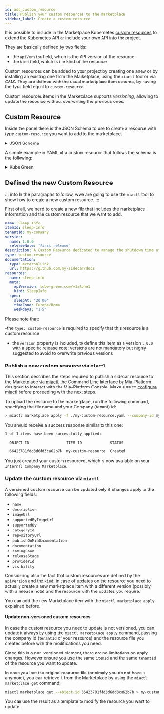 ```yaml
---
id: add_custom_resource
title: Publish your custom resources to the Marketplace
sidebar_label: Create a custom resource
---
```


It is possible to include in the Marketplace Kubernetes [custom resources](/console/design-your-projects/custom-resources.md) to extend the Kubernetes API or include your own API into the project.

They are basically defined by two fields:

- the `apiVersion` field, which is the API version of the resource
- the `kind` field, which is the kind of the resource

Custom resources can be added to your project by creating one anew or by installing an existing one from the Marketplace, using the `miactl` tool or via _CMS_. They are defined with the usual marketplace item schema, by having the _type_ field equal to `custom-resource`.

Custom resources items in the Marketplace supports _versioning_, allowing to update the resource without overwriting the previous ones.

## Custom Resource 

Inside the panel there is the JSON Schema to use to create a resource with _type_ `custom-resource` you want to add to the marketplace.

<details><summary>JSON Schema</summary>
<p>

```json
{
    "type": "object",
    "additionalProperties": false,
    "properties": {
    "name": {
        "type": "string"
    },
    "generator": {
        "type": "object",
        "properties": {
        "type": {
            "type": "string",
            "enum": ["template"]
        },
        "configurationBaseFolder": {
            "type": "string"
        },
        "templates": {
            "type": "array",
            "items": {
                "type": "object",
                "properties": {
                    "template": {
                        "type": "string"
                    },
                    "name": {
                        "type": "string"
                    },
                    "fileExtension": {
                        "type": "string",
                        "description": "The extension of the file to generate. If not set, default is .yml"
                    },
                    "folderName": {
                        "type": "string",
                        "description": "The name of the folder where the file will be created, below the configurationBaseFolder"
                    }
                },
                "required": [
                    "template",
                    "name"
                ]
            }
        }
        },
        "required": ["type", "templates"]
    },
    "meta": {
        "type": "object",
        "properties": {
            "kind": {
                "type": "string"
            },
            "apiVersion": {
                "type": "string"
            }
        }
    },
    "spec": {
        "type": "object"
    },
    "attributes": {
        "type": "object",
        "description": "Attributes to be used to generate the form to manage the custom resource",
        "additionalProperties": {
        "type": "object",
        "properties": {
            "type": {
                "type": "string",
                "enum": [
                    "input"
                ]
            }
        }
        }
    },
    "service": {
        "type": "object",
        "properties": {
        "archive": {
            "type": "string"
        }
        }
    },
    "labels": {
        "type": "array",
        "items": {
        "type": "object",
        "properties": {
            "name": {
                "type": "string"
            },
            "value": {
                "type": "string"
            }
        }
        }
    },
    "annotations": {
        "type": "array",
        "items": {
        "type": "object",
        "properties": {
            "name": {
                "type": "string"
            },
            "value": {
                "type": "string"
            }
        }
        }
    }
    }
}
```

</p>
</details>

A simple example in YAML of a custom resource that follows the schema is the following:

<details>
<summary>Kube Green</summary>
<p>

```yaml
name: sleepInfo
  meta:
    apiVersion: kube-green.com/v1alpha1
    kind: SleepInfo
  spec:
    sleepAt: "20:00"
    timeZone: Europe/Rome
    weekdays: "1-5"
```

</p>
</details>

## Defined the new Custom Resource

::: info
In the paragraphs to follow, wwe are going to use the `miactl` tool to show how to create a new custom resource.
:::

First of all, we need to create a new file that includes the marketplace information and the custom resource that we want to add.

```yaml
name: Sleep Info
itemId: sleep-info
tenantId: my-company
version:
  name: 1.0.0
  releaseNote: "First release"
description: A Custom Resource dedicated to manage the shutdown time of the application
type: custom-resource
documentation:
  type: externalLink
  url: https://github.com/my-sidecar/docs
resources:
  name: sleep-info
  meta:
    apiVersion: kube-green.com/v1alpha1
    kind: SleepInfo
  spec:
    sleepAt: "20:00"
    timeZone: Europe/Rome
    weekdays: "1-5"
```

Please note that:

 -the `type: custom-resource` is required to specify that this resource is a custom resource
- the `version` property is included, to define this item as a version `1.0.0` with a specific release note: versions are not mandatory but highly suggested to avoid to overwrite previous versions

### Publish a new custom resource via `miactl`

This section describes the steps required to publish a sidecar resource to the Marketplace via [miactl](/cli/miactl/10_overview.md), the Command Line Interface by Mia-Platform designed to interact with the Mia-Platform Console. Make sure to [configure miactl](/cli/miactl/20_setup.md) before proceeding with the next steps.

To upload the resource to the marketplace, run the following command, specifying the file name and your Company (tenant) id:

```bash
> miactl marketplace apply -f ./my-custom-resource.yaml --company-id my-company
```

You should receive a success response similar to this one:

```bash
1 of 1 items have been successfully applied:

  OBJECT ID                 ITEM ID             STATUS   

  66423781fdd3d6dd3ca62b7b  my-custom-resource  Created 
```

You just created your custom resourced, which is now available on your `Internal Company Marketplace`.

### Update the custom resource via `miactl`

A versioned custom resource can be updated only if changes apply to the following fields:

- `name`
- `description`
- `imageUrl`
- `supportedByImageUrl`
- `supportedBy`
- `categoryId`
- `repositoryUrl`
- `publishOnMiaDocumentation`
- `documentation`
- `comingSoon`
- `releaseStage`
- `providerId`
- `visibility`

Considering also the fact that custom resources are defined by the `apiVersion` and the `kind`: in case of updates on the resource you need to actually create a new marketplace item with a different version (possibly with a release note) and the resource with the updates you require.

You can add the new Marketplace item with the `miactl marketplace apply` explained before.

#### Update non-versioned custom resources

In case the custom resource you need to update is not versioned, you can update it always by using the `miactl marketplace apply` command, passing the company id (`tenantId` of your resource) and the resource file you created before with the modifications you need.

Since this is a non-versioned element, there are no limitations on apply changes. However ensure you use the same `itemId` and the same `tenantId` of the resource you want to update.

In case you lost the original resource file (or simply you do not have it anymore), you can retrieve it from the Marketplace by using the `miactl marketplace get` command:

```bash
miactl marketplace get --object-id 66423781fdd3d6dd3ca62b7b > my-custom-resource.yaml
```

You can use the result as a template to modify the resource you want to update.
